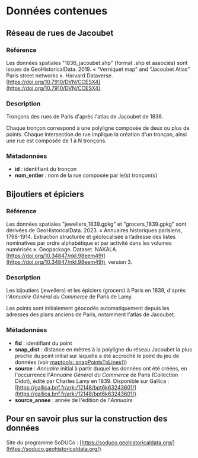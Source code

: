 # Données contenues

## Réseau de rues de Jacoubet
### Référence
Les données spatiales "1836_jacoubet.shp" (format .shp et associés) sont issues de GeoHistoricalData. 2019. 
« “Verniquet map” and “Jacoubet Atlas” Paris street networks ». Harvard Dataverse. [https://doi.org/10.7910/DVN/CCESX4](https://doi.org/10.7910/DVN/CCESX4).

### Description
Tronçons des rues de Paris d'après l'atlas de Jacoubet de 1836.

Chaque tronçon correspond à une polyligne composée de deux ou plus de points. 
Chaque intersection de rue implique la création d'un tronçon, ainsi une rue est composée de 1 à N tronçons.

### Métadonnées

* **id** : identifiant du tronçon
* **nom_entier** : nom de la rue composée par le(s) tronçon(s)


## Bijoutiers et épiciers 
### Référence
Les données spatiales "jewellers_1839.gpkg" et "grocers_1839.gpkg" sont dérivées de GeoHistoricalData. 2023. 
« Annuaires historiques parisiens, 1798-1914. Extraction structurée et géolocalisée à l’adresse des 
listes nominatives par ordre alphabétique et par activité dans les volumes numérisés ». Geopackage. 
Dataset. NAKALA. [https://doi.org/10.34847/nkl.98eem49t](https://doi.org/10.34847/nkl.98eem49t), version 3.

### Description
Les bijoutiers (jewellers) et les épiciers (grocers) à Paris en 1839, d'après l'_Annuaire Général du Commerce_ de Paris de Lamy. 

Les points sont initialement géocodés automatiquement depuis les adresses des plans anciens de Paris, notamment l'atlas de Jacoubet.

### Métadonnées

* **fid** : identifiant du point
* **snap_dist** : distance en mètres à la polyligne du réseau Jacoubet la plus proche du point initial sur laquelle a été accroché le point du jeu de données
  (voir [maptools::snapPointsToLines()](https://www.rdocumentation.org/packages/maptools/versions/1.1-8/topics/snapPointsToLines))
* **source** : _Annuaire_ initial à partir duquel les données ont été créées, en l'occurrence l'_Annuaire Général du Commerce_ de Paris (Collection Didot),
  édité par Charles Lamy en 1839. Disponible sur Gallica : [https://gallica.bnf.fr/ark:/12148/bpt6k63243601/](https://gallica.bnf.fr/ark:/12148/bpt6k63243601/)
* **source_annee** : année de l'édition de l'_Annuaire_


## Pour en savoir plus sur la construction des données

Site du programme SoDUCo : [https://soduco.geohistoricaldata.org/](https://soduco.geohistoricaldata.org/)